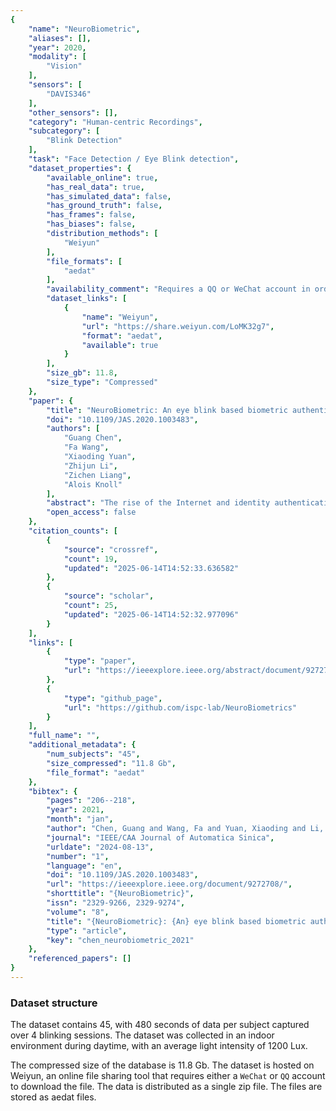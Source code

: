```yaml
---
{
    "name": "NeuroBiometric",
    "aliases": [],
    "year": 2020,
    "modality": [
        "Vision"
    ],
    "sensors": [
        "DAVIS346"
    ],
    "other_sensors": [],
    "category": "Human-centric Recordings",
    "subcategory": [
        "Blink Detection"
    ],
    "task": "Face Detection / Eye Blink detection",
    "dataset_properties": {
        "available_online": true,
        "has_real_data": true,
        "has_simulated_data": false,
        "has_ground_truth": false,
        "has_frames": false,
        "has_biases": false,
        "distribution_methods": [
            "Weiyun"
        ],
        "file_formats": [
            "aedat"
        ],
        "availability_comment": "Requires a QQ or WeChat account in order to download the data",
        "dataset_links": [
            {
                "name": "Weiyun",
                "url": "https://share.weiyun.com/LoMK32g7",
                "format": "aedat",
                "available": true
            }
        ],
        "size_gb": 11.8,
        "size_type": "Compressed"
    },
    "paper": {
        "title": "NeuroBiometric: An eye blink based biometric authentication system using an event-based neuromorphic vision sensor",
        "doi": "10.1109/JAS.2020.1003483",
        "authors": [
            "Guang Chen",
            "Fa Wang",
            "Xiaoding Yuan",
            "Zhijun Li",
            "Zichen Liang",
            "Alois Knoll"
        ],
        "abstract": "The rise of the Internet and identity authentication systems has brought convenience to people\u02bc s lives but has also introduced the potential risk of privacy leaks. Existing biometric authentication systems based on explicit and static features bear the risk of being attacked by mimicked data. This work proposes a highly efficient biometric authentication system based on transient eye blink signals that are precisely captured by a neuromorphic vision sensor with microsecond-level temporal resolution. The neuromorphic vision sensor only transmits the local pixel-level changes induced by the eye blinks when they occur, which leads to advantageous characteristics such as an ultra-low latency response. We first propose a set of effective biometric features describing the motion, speed, energy and frequency signal of eye blinks based on the microsecond temporal resolution of event densities. We then train the ensemble model and non-ensemble model with our NeuroBiometric dataset for biometrics authentication. The experiments show that our system is able to identify and verify the subjects with the ensemble model at an accuracy of 0.948 and with the non-ensemble model at an accuracy of 0.925. The low false positive rates ( about 0.002 ) and the highly dynamic features are not only hard to reproduce but also avoid recording visible characteristics of a user\u02bc s appearance. The proposed system sheds light on a new path towards safer authentication using neuromorphic vision sensors.",
        "open_access": false
    },
    "citation_counts": [
        {
            "source": "crossref",
            "count": 19,
            "updated": "2025-06-14T14:52:33.636582"
        },
        {
            "source": "scholar",
            "count": 25,
            "updated": "2025-06-14T14:52:32.977096"
        }
    ],
    "links": [
        {
            "type": "paper",
            "url": "https://ieeexplore.ieee.org/abstract/document/9272708"
        },
        {
            "type": "github_page",
            "url": "https://github.com/ispc-lab/NeuroBiometrics"
        }
    ],
    "full_name": "",
    "additional_metadata": {
        "num_subjects": "45",
        "size_compressed": "11.8 Gb",
        "file_format": "aedat"
    },
    "bibtex": {
        "pages": "206--218",
        "year": 2021,
        "month": "jan",
        "author": "Chen, Guang and Wang, Fa and Yuan, Xiaoding and Li, Zhijun and Liang, Zichen and Knoll, Alois",
        "journal": "IEEE/CAA Journal of Automatica Sinica",
        "urldate": "2024-08-13",
        "number": "1",
        "language": "en",
        "doi": "10.1109/JAS.2020.1003483",
        "url": "https://ieeexplore.ieee.org/document/9272708/",
        "shorttitle": "{NeuroBiometric}",
        "issn": "2329-9266, 2329-9274",
        "volume": "8",
        "title": "{NeuroBiometric}: {An} eye blink based biometric authentication system using an event-based neuromorphic vision sensor",
        "type": "article",
        "key": "chen_neurobiometric_2021"
    },
    "referenced_papers": []
}
---
```


### Dataset structure

The dataset contains 45, with 480 seconds of data per subject captured over 4 blinking sessions. The dataset was collected in an indoor environment during daytime, with an average light intensity of 1200 Lux.

The compressed size of the database is 11.8 Gb. The dataset is hosted on Weiyun, an online file sharing tool that requires either a `WeChat` or `QQ` account to download the file. The data is distributed as a single zip file. The files are stored as aedat files.
